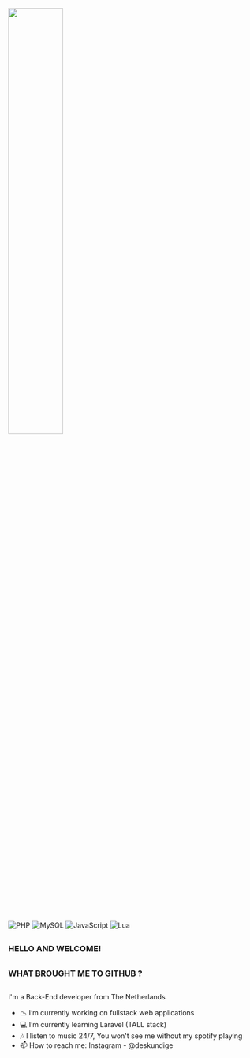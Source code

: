 <img width="47%" src="https://github-readme-stats.vercel.app/api?username=geduld&theme=onedark" />

![PHP](https://img.shields.io/badge/php-%23777BB4.svg?style=for-the-badge&logo=php&logoColor=white)
![MySQL](https://img.shields.io/badge/mysql-%2300f.svg?style=for-the-badge&logo=mysql&logoColor=white)
![JavaScript](https://img.shields.io/badge/javascript-%23323330.svg?style=for-the-badge&logo=javascript&logoColor=%23F7DF1E)
![Lua](https://img.shields.io/badge/lua-%232C2D72.svg?style=for-the-badge&logo=lua&logoColor=white)

##
### HELLO AND WELCOME! 
##
### WHAT BROUGHT ME TO GITHUB ?
##

I'm a Back-End developer from The Netherlands

- 📉 I’m currently working on fullstack web applications
- 💻 I’m currently learning Laravel (TALL stack)
- 🎶 I listen to music 24/7, You won't see me without my spotify playing
- 📫 How to reach me: Instagram - @deskundige

